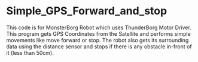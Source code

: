 # Simple_GPS_Forward_and_stop
This code is for MonsterBorg Robot which uses ThunderBorg Motor Driver. This program gets GPS Coordinates from the Satellite and performs simple movements like move forward or stop. The robot also gets its surrounding data using the distance sensor and stops if there is any obstacle in-front of it  (less than 50cm). 
